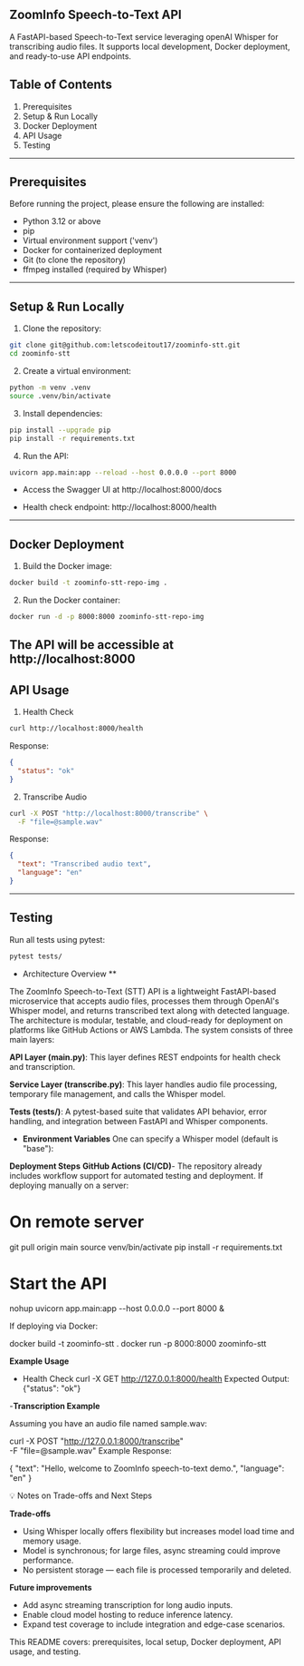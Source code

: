 ## ZoomInfo Speech-to-Text API

A FastAPI-based Speech-to-Text service leveraging openAI Whisper for transcribing audio files. It supports local development, Docker deployment, and ready-to-use API endpoints.

## Table of Contents

1. Prerequisites
2. Setup & Run Locally
3. Docker Deployment
4. API Usage
5. Testing 
---

## Prerequisites

Before running the project, please ensure the following are installed:

* Python 3.12 or above
* pip
* Virtual environment support ('venv')
* Docker for containerized deployment
* Git (to clone the repository)
* ffmpeg installed (required by Whisper)

---

## Setup & Run Locally

1. Clone the repository:

```bash
git clone git@github.com:letscodeitout17/zoominfo-stt.git
cd zoominfo-stt
```
2. Create a virtual environment:

```bash
python -m venv .venv
source .venv/bin/activate 
```

3. Install dependencies:

```bash
pip install --upgrade pip
pip install -r requirements.txt
```

4. Run the API:

```bash
uvicorn app.main:app --reload --host 0.0.0.0 --port 8000
```
- Access the Swagger UI at http://localhost:8000/docs

- Health check endpoint: http://localhost:8000/health
---

## Docker Deployment

1. Build the Docker image:

```bash
docker build -t zoominfo-stt-repo-img .
```

2. Run the Docker container:

```bash
docker run -d -p 8000:8000 zoominfo-stt-repo-img
```
The API will be accessible at http://localhost:8000
---

## API Usage

1. Health Check

```bash
curl http://localhost:8000/health
```

Response:

```json
{
  "status": "ok"
}
```

2. Transcribe Audio

```bash
curl -X POST "http://localhost:8000/transcribe" \
  -F "file=@sample.wav"
```

Response:

```json
{
  "text": "Transcribed audio text",
  "language": "en"
}
```
---

## Testing

Run all tests using pytest:

```bash
pytest tests/
```

* Architecture Overview **

The ZoomInfo Speech-to-Text (STT) API is a lightweight FastAPI-based microservice that accepts audio files, processes them through OpenAI's Whisper model, and returns transcribed text along with detected language. The architecture is modular, testable, and cloud-ready for deployment on platforms like GitHub Actions or AWS Lambda. The system consists of three main layers:

**API Layer (main.py)**: This layer defines REST endpoints for health check and transcription.

**Service Layer (transcribe.py)**: This layer handles audio file processing, temporary file management, and calls the Whisper model.

**Tests (tests/)**: A pytest-based suite that validates API behavior, error handling, and integration between FastAPI and Whisper components.

- **Environment Variables**
 One can specify a Whisper model (default is "base"):

**Deployment Steps**
**GitHub Actions (CI/CD)**-
The repository already includes workflow support for automated testing and deployment.
If deploying manually on a server:

# On remote server
git pull origin main
source venv/bin/activate
pip install -r requirements.txt

# Start the API
nohup uvicorn app.main:app --host 0.0.0.0 --port 8000 &

If deploying via Docker:

docker build -t zoominfo-stt .
docker run -p 8000:8000 zoominfo-stt

**Example Usage**
- Health Check
curl -X GET http://127.0.0.1:8000/health
Expected Output:
{"status": "ok"}

-**Transcription Example**

Assuming you have an audio file named sample.wav:

curl -X POST "http://127.0.0.1:8000/transcribe" \
  -F "file=@sample.wav"
Example Response:

{
  "text": "Hello, welcome to ZoomInfo speech-to-text demo.",
  "language": "en"
}

💡 Notes on Trade-offs and Next Steps

**Trade-offs**

- Using Whisper locally offers flexibility but increases model load time and memory usage.
- Model is synchronous; for large files, async streaming could improve performance.
- No persistent storage — each file is processed temporarily and deleted.

**Future improvements**

- Add async streaming transcription for long audio inputs.
- Enable cloud model hosting to reduce inference latency.
- Expand test coverage to include integration and edge-case scenarios.

This README covers: prerequisites, local setup, Docker deployment, API usage, and testing.
